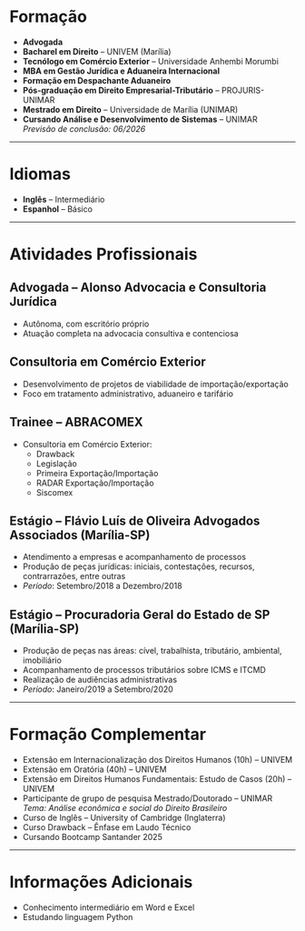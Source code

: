 # **Formação**
- **Advogada**
- **Bacharel em Direito** – UNIVEM (Marília)
- **Tecnólogo em Comércio Exterior** – Universidade Anhembi Morumbi
- **MBA em Gestão Jurídica e Aduaneira Internacional**
- **Formação em Despachante Aduaneiro**
- **Pós-graduação em Direito Empresarial-Tributário** – PROJURIS-UNIMAR
- **Mestrado em Direito** – Universidade de Marília (UNIMAR)
- **Cursando Análise e Desenvolvimento de Sistemas** – UNIMAR  
  *Previsão de conclusão: 06/2026*

---

# **Idiomas**

- **Inglês** – Intermediário
- **Espanhol** – Básico

---

# **Atividades Profissionais**

## **Advogada – Alonso Advocacia e Consultoria Jurídica**

- Autônoma, com escritório próprio
- Atuação completa na advocacia consultiva e contenciosa

## **Consultoria em Comércio Exterior**

- Desenvolvimento de projetos de viabilidade de importação/exportação
- Foco em tratamento administrativo, aduaneiro e tarifário

## **Trainee – ABRACOMEX**

- Consultoria em Comércio Exterior:
  - Drawback
  - Legislação
  - Primeira Exportação/Importação
  - RADAR Exportação/Importação
  - Siscomex

## **Estágio – Flávio Luís de Oliveira Advogados Associados (Marília-SP)**

- Atendimento a empresas e acompanhamento de processos
- Produção de peças jurídicas: iniciais, contestações, recursos, contrarrazões, entre outras  
- *Período*: Setembro/2018 a Dezembro/2018

## **Estágio – Procuradoria Geral do Estado de SP (Marília-SP)**

- Produção de peças nas áreas: cível, trabalhista, tributário, ambiental, imobiliário  
- Acompanhamento de processos tributários sobre ICMS e ITCMD  
- Realização de audiências administrativas  
- *Período*: Janeiro/2019 a Setembro/2020

---

# **Formação Complementar**

- Extensão em Internacionalização dos Direitos Humanos (10h) – UNIVEM  
- Extensão em Oratória (40h) – UNIVEM  
- Extensão em Direitos Humanos Fundamentais: Estudo de Casos (20h) – UNIVEM  
- Participante de grupo de pesquisa Mestrado/Doutorado – UNIMAR  
  *Tema: Análise econômica e social do Direito Brasileiro*  
- Curso de Inglês – University of Cambridge (Inglaterra)  
- Curso Drawback – Ênfase em Laudo Técnico  
- Cursando Bootcamp Santander 2025

---

# **Informações Adicionais**

- Conhecimento intermediário em Word e Excel  
- Estudando linguagem Python
